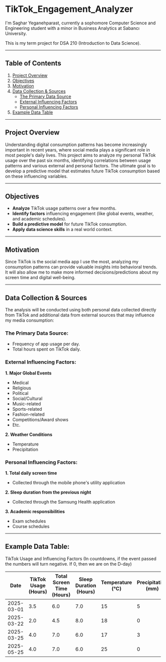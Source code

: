 # TikTok_Engagement_Analyzer

I'm Saghar Yeganehparast, currently a sophomore Computer Science and Engineering student with a minor in Business Analytics at Sabancı University.

This is my term project for DSA 210 (Introduction to Data Science).

---

## Table of Contents

1. [Project Overview](#project-overview)
2. [Objectives](#objectives)
3. [Motivation](#motivation)
4. [Data Collection & Sources](#data-collection--sources)
   - [The Primary Data Source](#the-primary-data-source)
   - [External Influencing Factors](#external-influencing-factors)
   - [Personal Influencing Factors](#personal-influencing-factors)
5. [Example Data Table](#example-data-table)

---

## Project Overview
Understanding digital consumption patterns has become increasingly important in recent years, where social media plays a significant role in most people's daily lives. This project aims to analyze my personal TikTok usage over the past six months, identifying correlations between usage patterns and various external and personal factors. The ultimate goal is to develop a predictive model that estimates future TikTok consumption based on these influencing variables.

---

## Objectives  
- **Analyze** TikTok usage patterns over a few months.  
- **Identify factors** influencing engagement (like global events, weather, and academic schedules).  
- **Build a predictive model** for future TikTok consumption.  
- **Apply data science skills** in a real world context.  

---

## Motivation
Since TikTok is the social media app I use the most, analyzing my consumption patterns can provide valuable insights into behavioral trends. It will also allow me to make more informed decisions/predictions about my screen time and digital well-being.

---

## Data Collection & Sources
The analysis will be conducted using both personal data collected directly from TikTok and additional data from external sources that may influence my media consumption:

### The Primary Data Source:
  - Frequency of app usage per day.
  - Total hours spent on TikTok daily.

### External Influencing Factors:
  **1. Major Global Events**
   - Medical
   - Religious
   - Political
   - Social/Cultural
   - Music-related
   - Sports-related
   - Fashion-related
   - Competitions/Award shows
   - Etc.

  **2. Weather Conditions**
   - Temperature
   - Precipitation

### Personal Influencing Factors:
  **1. Total daily screen time**
   - Collected through the mobile phone's utility application

  **2. Sleep duration from the previous night**
   - Collected through the Samsung Health application

  **3. Academic responsibilities**
   - Exam schedules
   - Course schedules

---

## Example Data Table: 
TikTok Usage and Influencing Factors (In countdowns, if the event passed the numbers will turn negative. If 0, then we are on the D-day)

| Date       | TikTok Usage (Hours) | Total Screen Time (Hours) | Sleep Duration (Hours) | Temperature (°C) | Precipitation (mm) | Have Exam? | Hours of Class | Grammy Awards? | Oscar Awards? | Paris Fashion Week (Day) | Ramazan 2025 Countdown | Nowruz 1404 Countdown | New Year 2025 (Passed) Countdown | US Elections Period? | Turkey Elections Period? | Iran Elections Period? | UEFA Champions League Final? |
|------------|----------------------|---------------------------|------------------------|------------------|--------------------|------------|----------------|----------------|----------------|-------------------------|------------------------|-----------------------|---------------------------------|-----------------------|---------------------------|------------------------|-------------------------------|
| 2025-03-01 | 3.5                  | 6.0                       | 7.0                    | 15               | 5                  | 1          | 4              | 1              | 0              | 3                       | 0                      | 19                    | -59                             | 0                     | 1                         | 0                      | 0                             |
| 2025-03-22 | 2.0                  | 4.5                       | 8.0                    | 18               | 0                  | 0          | 6              | 0              | 1              | 5                       | -21                    | -2                    | -80                             | 0                     | 0                         | 1                      | 0                             |
| 2025-03-25 | 4.0                  | 7.0                       | 6.0                    | 17               | 3                  | 0          | 3              | 0              | 0              | 0                       | -24                    | -5                    | -83                             | 1                     | 0                         | 0                      | 1                             |
| 2025-05-25 | 4.0                  | 7.0                       | 6.0                    | 25               | 0                  | 0          | 3              | 0              | 0              | 0                       | -85                    | -66                   | -144                            | 0                     | 0                         | 0                      | 1                             |
